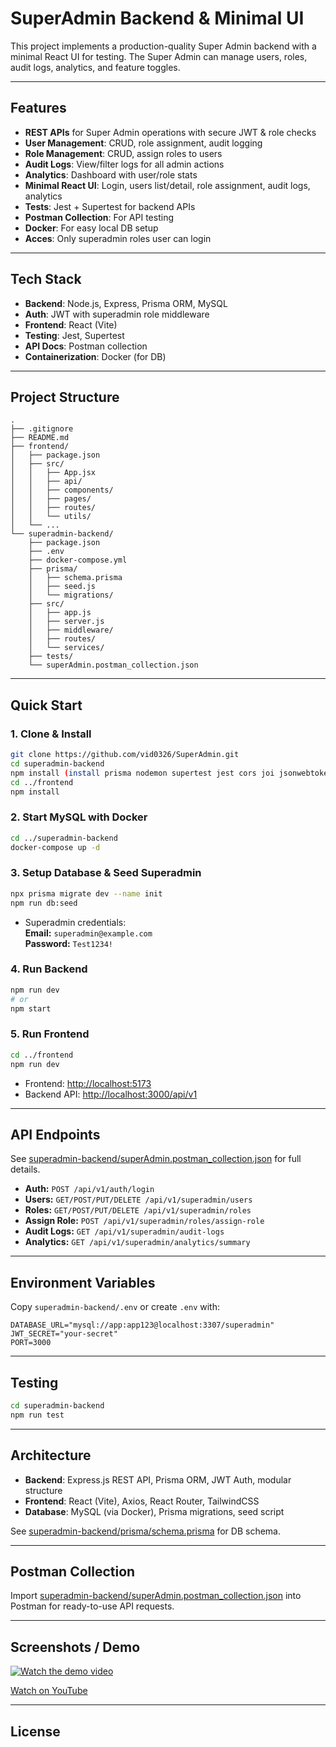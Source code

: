 # SuperAdmin Backend & Minimal UI

This project implements a production-quality Super Admin backend with a minimal React UI for testing. The Super Admin can manage users, roles, audit logs, analytics, and feature toggles.

---

## Features

- **REST APIs** for Super Admin operations with secure JWT & role checks
- **User Management**: CRUD, role assignment, audit logging
- **Role Management**: CRUD, assign roles to users
- **Audit Logs**: View/filter logs for all admin actions
- **Analytics**: Dashboard with user/role stats
- **Minimal React UI**: Login, users list/detail, role assignment, audit logs, analytics
- **Tests**: Jest + Supertest for backend APIs
- **Postman Collection**: For API testing
- **Docker**: For easy local DB setup
- **Acces**: Only superadmin roles user can login

---

## Tech Stack

- **Backend**: Node.js, Express, Prisma ORM, MySQL
- **Auth**: JWT with superadmin role middleware
- **Frontend**: React (Vite)
- **Testing**: Jest, Supertest
- **API Docs**: Postman collection
- **Containerization**: Docker (for DB)

---

## Project Structure

```
.
├── .gitignore
├── README.md
├── frontend/
│   ├── package.json
│   ├── src/
│   │   ├── App.jsx
│   │   ├── api/
│   │   ├── components/
│   │   ├── pages/
│   │   ├── routes/
│   │   └── utils/
│   └── ...
└── superadmin-backend/
    ├── package.json
    ├── .env
    ├── docker-compose.yml
    ├── prisma/
    │   ├── schema.prisma
    │   ├── seed.js
    │   └── migrations/
    ├── src/
    │   ├── app.js
    │   ├── server.js
    │   ├── middleware/
    │   ├── routes/
    │   └── services/
    ├── tests/
    └── superAdmin.postman_collection.json
```

---

## Quick Start

### 1. Clone & Install

```sh
git clone https://github.com/vid0326/SuperAdmin.git
cd superadmin-backend
npm install (install prisma nodemon supertest jest cors joi jsonwebtoken express express-rate-limiter  dotenv bcryptjs morgan @prisma/client)
cd ../frontend
npm install
```

### 2. Start MySQL with Docker

```sh
cd ../superadmin-backend
docker-compose up -d
```

### 3. Setup Database & Seed Superadmin

```sh
npx prisma migrate dev --name init
npm run db:seed
```

- Superadmin credentials:  
  **Email:** `superadmin@example.com`  
  **Password:** `Test1234!`

### 4. Run Backend

```sh
npm run dev
# or
npm start
```

### 5. Run Frontend

```sh
cd ../frontend
npm run dev
```

- Frontend: [http://localhost:5173](http://localhost:5173)
- Backend API: [http://localhost:3000/api/v1](http://localhost:3000/api/v1)

---

## API Endpoints

See [superadmin-backend/superAdmin.postman_collection.json](superadmin-backend/superAdmin.postman_collection.json) for full details.

- **Auth:** `POST /api/v1/auth/login`
- **Users:** `GET/POST/PUT/DELETE /api/v1/superadmin/users`
- **Roles:** `GET/POST/PUT/DELETE /api/v1/superadmin/roles`
- **Assign Role:** `POST /api/v1/superadmin/roles/assign-role`
- **Audit Logs:** `GET /api/v1/superadmin/audit-logs`
- **Analytics:** `GET /api/v1/superadmin/analytics/summary`


---

## Environment Variables

Copy `superadmin-backend/.env` or create `.env` with:

```
DATABASE_URL="mysql://app:app123@localhost:3307/superadmin"
JWT_SECRET="your-secret"
PORT=3000
```

---

## Testing

```sh
cd superadmin-backend
npm run test
```

---

## Architecture

- **Backend**: Express.js REST API, Prisma ORM, JWT Auth, modular structure
- **Frontend**: React (Vite), Axios, React Router, TailwindCSS
- **Database**: MySQL (via Docker), Prisma migrations, seed script

See [superadmin-backend/prisma/schema.prisma](superadmin-backend/prisma/schema.prisma) for DB schema.

---

## Postman Collection

Import [superadmin-backend/superAdmin.postman_collection.json](superadmin-backend/superAdmin.postman_collection.json) into Postman for ready-to-use API requests.

---

## Screenshots / Demo

[![Watch the demo video](https://img.youtube.com/vi/2mUroRjE_uU/0.jpg)](https://youtu.be/2mUroRjE_uU)

[Watch on YouTube](https://youtu.be/2mUroRjE_uU)

---

## License
